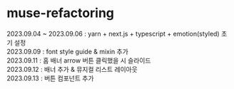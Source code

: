 # muse-refactoring

2023.09.04 ~ 2023.09.06 : yarn + next.js + typescript + emotion(styled) 초기 설정
<br/>
2023.09.09 : font style guide & mixin 추가
<br/>
2023.09.11 : 홈 배너 arrow 버튼 클릭했을 시 슬라이드
<br/>
2023.09.12 : 배너 추가 & 뮤지컬 리스트 레이아웃
<br/>
2023.09.13 : 버튼 컴포넌트 추가
